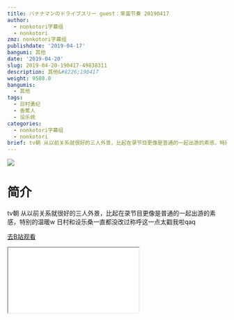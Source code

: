 ```yaml
---
title: バナナマンのドライブスリー guest：笨蛋节奏 20190417
author:
  - nonkotori字幕组
  - nonkotori
zmz: nonkotori字幕组
publishdate: '2019-04-17'
bangumi: 其他
date: '2019-04-20'
slug: 2019-04-20-190417-49838311
description: 其他&#8226;190417
weight: 9580.0
bangumis:
  - 其他
tags:
  - 日村勇纪
  - 香蕉人
  - 设乐统
categories:
  - nonkotori字幕组
  - nonkotori
brief: tv朝 从以前关系就很好的三人外景，比起在录节目更像是普通的一起出游的素感，特别的温暖w 日村和设乐桑一直都没改过称呼这一点太戳我啦qaq
---
```

![](https://raw.githubusercontent.com/tcgriffith/owaraisite/master/static/tmpimg/WS4V69T.jpg)
# 简介  
tv朝
从以前关系就很好的三人外景，比起在录节目更像是普通的一起出游的素感，特别的温暖w
日村和设乐桑一直都没改过称呼这一点太戳我啦qaq  

[去B站观看](https://www.bilibili.com/video/av49838311/)
<div class ="resp-container"><iframe class="testiframe" src="//player.bilibili.com/player.html?aid=49838311"", scrolling="no", allowfullscreen="true" > </iframe></div> 
